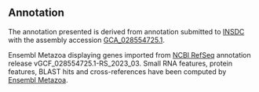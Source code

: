 **Annotation**
----------

The annotation presented is derived from annotation submitted to
[INSDC](http://www.insdc.org) with the assembly accession [GCA\_028554725.1](http://www.ebi.ac.uk/ena/data/view/GCA_028554725.1).

Ensembl Metazoa displaying genes imported from [NCBI RefSeq](https://www.ncbi.nlm.nih.gov/genome/annotation_euk/Zeugodacus_cucurbitae/GCF_028554725.1-RS_2023_03) annotation release vGCF_028554725.1-RS_2023_03.
Small RNA features, protein features, BLAST hits and cross-references have been
computed by [Ensembl Metazoa](https://metazoa.ensembl.org/info/genome/annotation/index.html).
